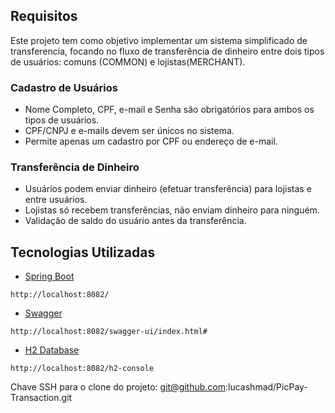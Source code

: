## Requisitos
Este projeto tem como objetivo implementar um sistema simplificado de transferencia, focando no fluxo de transferência de dinheiro entre dois tipos de usuários: comuns (COMMON) e lojistas(MERCHANT).

### Cadastro de Usuários
- Nome Completo, CPF, e-mail e Senha são obrigatórios para ambos os tipos de usuários.
- CPF/CNPJ e e-mails devem ser únicos no sistema.
- Permite apenas um cadastro por CPF ou endereço de e-mail.

### Transferência de Dinheiro
- Usuários podem enviar dinheiro (efetuar transferência) para lojistas e entre usuários.
- Lojistas só recebem transferências, não enviam dinheiro para ninguém.
- Validação de saldo do usuário antes da transferência.

## Tecnologias Utilizadas

- [Spring Boot](https://spring.io/projects/spring-boot)
```http request
http://localhost:8082/
```
- [Swagger](https://swagger.io/)
```http request
http://localhost:8082/swagger-ui/index.html#
```
- [H2 Database](https://www.h2database.com/html/main.html)
```http request
http://localhost:8082/h2-console
```

Chave SSH para o clone do projeto: git@github.com:lucashmad/PicPay-Transaction.git
